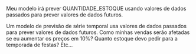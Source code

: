 Meu modelo irá prever QUANTIDADE_ESTOQUE usando valores de dados passados ​​para prever valores de dados futuros.

Um modelo de previsão de série temporal usa valores de dados passados ​​para prever valores de dados futuros.
Como minhas vendas serão afetadas se eu aumentar os preços em 10%?
Quanto estoque devo pedir para a temporada de festas? Etc...
